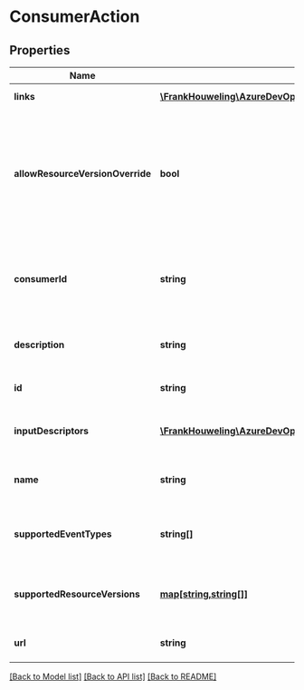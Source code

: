 # ConsumerAction

## Properties
Name | Type | Description | Notes
------------ | ------------- | ------------- | -------------
**links** | [**\FrankHouweling\AzureDevOpsClient\Hooks\Model\ReferenceLinks**](ReferenceLinks.md) | Reference Links | [optional] 
**allowResourceVersionOverride** | **bool** | Gets or sets the flag indicating if resource version can be overridden when creating or editing a subscription. | [optional] 
**consumerId** | **string** | Gets or sets the identifier of the consumer to which this action belongs. | [optional] 
**description** | **string** | Gets or sets this action&#39;s localized description. | [optional] 
**id** | **string** | Gets or sets this action&#39;s identifier. | [optional] 
**inputDescriptors** | [**\FrankHouweling\AzureDevOpsClient\Hooks\Model\InputDescriptor[]**](InputDescriptor.md) | Gets or sets this action&#39;s input descriptors. | [optional] 
**name** | **string** | Gets or sets this action&#39;s localized name. | [optional] 
**supportedEventTypes** | **string[]** | Gets or sets this action&#39;s supported event identifiers. | [optional] 
**supportedResourceVersions** | [**map[string,string[]]**](array.md) | Gets or sets this action&#39;s supported resource versions. | [optional] 
**url** | **string** | The url for this resource | [optional] 

[[Back to Model list]](../README.md#documentation-for-models) [[Back to API list]](../README.md#documentation-for-api-endpoints) [[Back to README]](../README.md)


